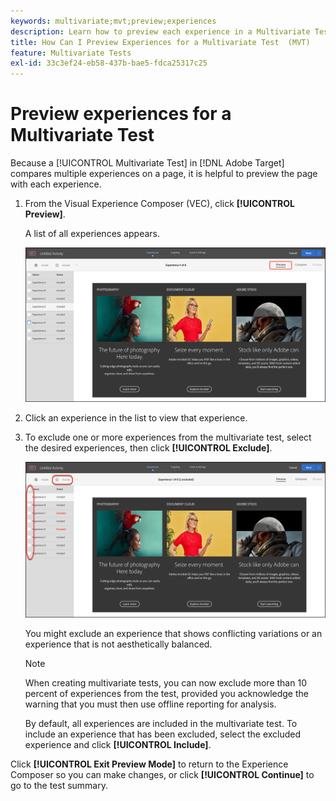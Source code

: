 ```yaml
---
keywords: multivariate;mvt;preview;experiences
description: Learn how to preview each experience in a Multivariate Test (MVT) activity in Adobe [!DNL Target] using the Visual Experience Composer (VEC).
title: How Can I Preview Experiences for a Multivariate Test  (MVT)
feature: Multivariate Tests
exl-id: 33c3ef24-eb58-437b-bae5-fdca25317c25
---
```

# Preview experiences for a Multivariate Test

Because a [!UICONTROL Multivariate Test] in [!DNL Adobe Target] compares multiple experiences on a page, it is helpful to preview the page with each experience.

1. From the Visual Experience Composer (VEC), click **[!UICONTROL Preview]**.

   A list of all experiences appears.

   ![preview image](assets/preview.png)

1. Click an experience in the list to view that experience.

1. To exclude one or more experiences from the multivariate test, select the desired experiences, then click **[!UICONTROL Exclude]**.

   ![Exclude experiences](/help/main/c-activities/c-multivariate-testing/t-create-multivariate-test/assets/preview-mvt-exclude.png)

   You might exclude an experience that shows conflicting variations or an experience that is not aesthetically balanced.

   >[!NOTE]
   >
   >When creating multivariate tests, you can now exclude more than 10 percent of experiences from the test, provided you acknowledge the warning that you must then use offline reporting for analysis.

   By default, all experiences are included in the multivariate test. To include an experience that has been excluded, select the excluded experience and click **[!UICONTROL Include]**. 

Click **[!UICONTROL Exit Preview Mode]** to return to the Experience Composer so you can make changes, or click **[!UICONTROL Continue]** to go to the test summary.
